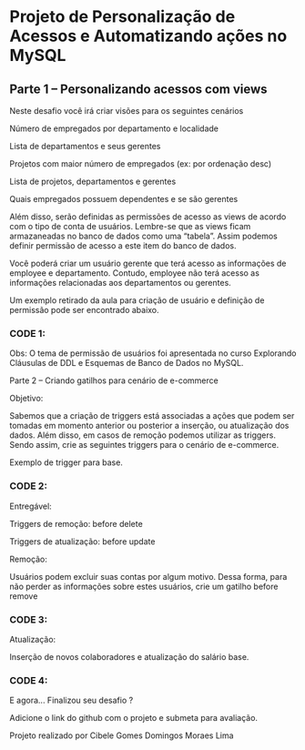 # Projeto de Personalização de  Acessos e Automatizando ações no MySQL

## Parte 1 – Personalizando acessos com views

Neste desafio você irá criar visões para os seguintes cenários

Número de empregados por departamento e localidade

Lista de departamentos e seus gerentes

Projetos com maior número de empregados (ex: por ordenação desc)

Lista de projetos, departamentos e gerentes

Quais empregados possuem dependentes e se são gerentes

Além disso, serão definidas as permissões de acesso as views de acordo com o tipo de conta de usuários. Lembre-se que as views ficam armazaneadas no banco de dados como uma “tabela”. Assim podemos definir permissão de acesso a este item do banco de dados.

Você poderá criar um usuário gerente que terá acesso as informações de employee e departamento. Contudo, employee não terá acesso as informações relacionadas aos departamentos ou gerentes.

Um exemplo retirado da aula para criação de usuário e definição de permissão pode ser encontrado abaixo.

### CODE 1:

Obs: O tema de permissão de usuários foi apresentada no curso Explorando Cláusulas de DDL e Esquemas de Banco de Dados no MySQL.

Parte 2 – Criando gatilhos para cenário de e-commerce

Objetivo:

Sabemos que a criação de triggers está associadas a ações que podem ser tomadas em momento anterior ou posterior a inserção, ou atualização dos dados. Além disso, em casos de remoção podemos utilizar as triggers. Sendo assim, crie as seguintes triggers para o cenário de e-commerce.

Exemplo de trigger para base.

### CODE 2:

Entregável:

Triggers de remoção: before delete

Triggers de atualização: before update

Remoção:

Usuários podem excluir suas contas por algum motivo. Dessa forma, para não perder as informações sobre estes usuários, crie um gatilho before remove

### CODE 3:

Atualização:

Inserção de novos colaboradores e atualização do salário base.

### CODE 4:

E agora... Finalizou seu desafio ?

Adicione o link do github com o projeto e submeta para avaliação.

Projeto realizado por Cibele Gomes Domingos Moraes Lima 
 
